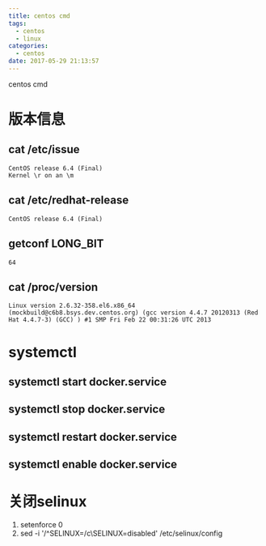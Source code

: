 ```yaml
---
title: centos cmd
tags:
  - centos
  - linux
categories:
  - centos
date: 2017-05-29 21:13:57
---
```

centos cmd
<!--more-->


# 版本信息
##  cat /etc/issue
	CentOS release 6.4 (Final)
	Kernel \r on an \m

## cat /etc/redhat-release
	CentOS release 6.4 (Final)

## getconf LONG_BIT
	64

##  cat /proc/version
	Linux version 2.6.32-358.el6.x86_64 (mockbuild@c6b8.bsys.dev.centos.org) (gcc version 4.4.7 20120313 (Red Hat 4.4.7-3) (GCC) ) #1 SMP Fri Feb 22 00:31:26 UTC 2013

# systemctl
## systemctl start docker.service
## systemctl stop docker.service
## systemctl restart docker.service
## systemctl enable docker.service

# 关闭selinux
1. setenforce 0
2. sed -i '/^SELINUX=/c\SELINUX=disabled' /etc/selinux/config
